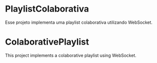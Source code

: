 # PlaylistColaborativa
Esse projeto implementa uma playlist colaborativa utilizando WebSocket.

# ColaborativePlaylist
This project implements a colaborative playlist using WebSocket.
